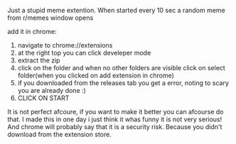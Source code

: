 Just a stupid meme extention. 
When started every 10 sec a random meme from r/memes window opens
 

add it in chrome:
1. navigate to chrome://extensions
2. at the right top you can click develeper mode
3. extract the zip
4. click on the folder and when no other folders are visible click on select folder(when you clicked on add extension in chrome)
5. if you downloaded from the releases tab you get a error, noting to scary you are already done :)
6. CLICK ON START

It is not perfect afcoure, if you want to make it better you can afcourse do that. I made this in one day i just think it whas funny it is not very serious! And chrome will probably say that it is a security risk. Because you didn't download from the extension store.
